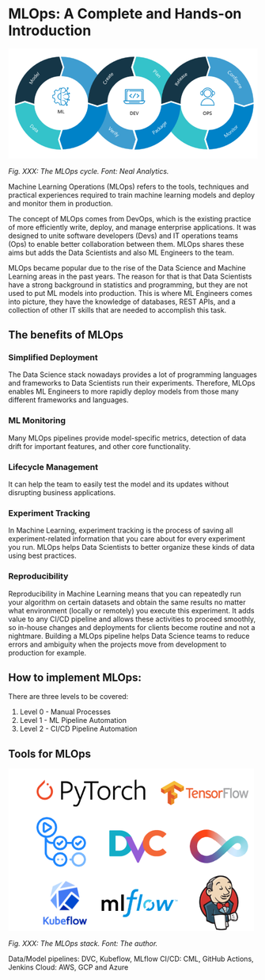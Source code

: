 # MLOps: A Complete and Hands-on Introduction

<img src="./images/MLOps.png" alt="MLOps-Cycle" width="600"/>

*Fig. XXX: The MLOps cycle. Font: Neal Analytics.*

<!-- ![MLOps-Cycle](./images/MLOps.png) -->

Machine Learning Operations (MLOps) refers to the tools, techniques and practical experiences required to train  machine learning models and deploy and monitor them in production.

The concept of MLOps comes from DevOps, which is the existing practice of more efficiently write, deploy, and manage enterprise applications. It was designed to unite software developers (Devs) and IT operations teams (Ops) to enable better collaboration between them. MLOps shares these aims but adds the Data Scientists and also ML Engineers to the team. 

MLOps became popular due to the rise of the Data Science and Machine Learning areas in the past years. The reason for that is that Data Scientists have a strong background in statistics and programming, but they are not used to put ML models into production. This is where ML Engineers comes into picture, they have the knowledge of databases, REST APIs, and a collection of other IT skills that are needed to accomplish this task.

## The benefits of MLOps

### Simplified Deployment
The Data Science stack nowadays provides a lot of programming languages and frameworks to Data Scientists run their experiments. Therefore, MLOps enables ML Engineers to more rapidly deploy models from those many different frameworks and languages.

### ML Monitoring
Many MLOps pipelines provide model-specific metrics, detection of data drift for important features, and other core functionality.

### Lifecycle Management
It can help the team to easily test the model and its updates without disrupting business applications.

### Experiment Tracking
In Machine Learning, experiment tracking is the process of saving all experiment-related information that you care about for every experiment you run. MLOps helps Data Scientists to better organize these kinds of data using best practices.

### Reproducibility
Reproducibility in Machine Learning means that you can repeatedly run your algorithm on certain datasets and obtain the same results no matter what environment (locally or remotely) you execute this experiment. It adds value to any CI/CD pipeline and allows these activities to proceed smoothly, so in-house changes and deployments for clients become routine and not a nightmare. Building a MLOps pipeline helps Data Science teams to reduce errors and ambiguity when the projects move from development to production for example.


## How to implement MLOps:

There are three levels to be covered:
1. Level 0 - Manual Processes
2. Level 1 - ML Pipeline Automation
3. Level 2 - CI/CD Pipeline Automation

## Tools for MLOps


<img src="./images/MLOps-Stack.png" alt="MLOps-Stack" width="497"/>

*Fig. XXX: The MLOps stack. Font: The author.*

<!-- ![MLOps-Stack](./images/MLOps-Stack.png) -->


Data/Model pipelines: DVC, Kubeflow, MLflow
CI/CD: CML, GitHub Actions, Jenkins
Cloud: AWS, GCP and Azure